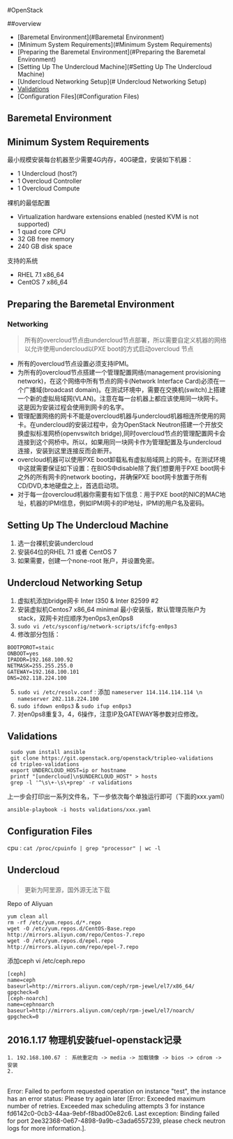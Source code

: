 #OpenStack 

##overview
* [Baremetal Environment](#Baremetal Environment)
* [Minimum System Requirements](#Minimum System Requirements)
* [Preparing the Baremetal Environment](#Preparing the Baremetal Environment)
* [Setting Up The Undercloud Machine](#Setting Up The Undercloud Machine)
* [Undercloud Networking Setup](# Undercloud Networking Setup)
* [Validations](#Validations)
* [Configuration Files](#Configuration Files)

## Baremetal Environment
## Minimum System Requirements

最小规模安装每台机器至少需要4G内存，40G硬盘，安装如下机器：
* 1 Undercloud   (host?)
* 1 Overcloud Controller
* 1 Overcloud Compute

裸机的最低配置
* Virtualization hardware extensions enabled (nested KVM is not supported)
* 1 quad core CPU
* 32 GB free memory
* 240 GB disk space

支持的系统
* RHEL 7.1 x86_64 
* CentOS 7 x86_64

## Preparing the Baremetal Environment

### Networking
>所有的overcloud节点由undercloud节点部署，所以需要自定义机器的网络以允许使用undercloud以PXE boot的方式启动overcloud 节点

*  所有的overcloud节点设置必须支持IPMI。
*  为所有的overcloud节点搭建一个管理配置网络(management provisioning network)，在这个网络中所有节点的网卡(Network Interface Card)必须在一个广播域(broadcast domain)。在测试环境中，需要在交换机(switch)上搭建一个新的虚拟局域网(VLAN)。注意在每一台机器上都应该使用同一块网卡。这是因为安装过程会使用到网卡的名字。
*  管理配置网络的网卡不能是overcloud机器与undercloud机器相连所使用的网卡。在undercloud的安装过程中，会为OpenStack Neutron搭建一个开放交换虚拟标准网桥(openvswitch bridge),同时overcloud节点的管理配置网卡会连接到这个网桥中。所以，如果用同一块网卡作为管理配置及与undercloud连接，安装到这里连接反而会断开。
*  overcloud机器可以使用PXE boot卸载私有虚拟局域网上的网卡。在测试环境中这就需要保证如下设置：在BIOS中disable除了我们想要用于PXE boot网卡之外的所有网卡的network booting，并确保PXE boot网卡放置于所有CD/DVD,本地硬盘之上，首选启动项。
*  对于每一台overcloud机器你需要有如下信息：用于PXE boot的NIC的MAC地址，机器的IPMI信息，例如IPMI网卡的IP地址，IPMI的用户名及密码。

## Setting Up The Undercloud Machine

1. 选一台裸机安装undercloud
2. 安装64位的RHEL 7.1 或者 CentOS 7
3. 如果需要，创建一个none-root 账户，并设置免密。

## Undercloud Networking Setup
1. 虚拟机添加bridge网卡 Inter I350 & Inter 82599 #2
2. 安装虚拟机Centos7 x86_64 minimal 最小安装版，默认管理员账户为stack，双网卡对应顺序为en0ps3,en0ps8
3. `sudo vi /etc/sysconfig/network-scripts/ifcfg-en0ps3`
4. 修改部分包括： 
```
BOOTPOROT=staic
ONBOOT=yes
IPADDR=192.168.100.92
NETMASK=255.255.255.0
GATEWAY=192.168.100.101
DNS=202.118.224.100
```
5. `sudo vi /etc/resolv.conf` : 
添加 `nameserver 114.114.114.114 \n nameserver 202.118.224.100`
6. `sudo ifdown en0ps3` & `sudo ifup en0ps3`
7. 对en0ps8重复3，4，6操作，注意IP及GATEWAY等参数对应修改。

## Validations

```
 sudo yum install ansible
 git clone https://git.openstack.org/openstack/tripleo-validations
 cd tripleo-validations
 export UNDERCLOUD_HOST=ip or hostname
 printf "[undercloud]\n$UNDERCLOUD_HOST" > hosts
 grep -l '^\s\+-\s\+prep' -r validations
```
上一步会打印出一系列文件名，下一步依次每个单独运行即可（下面的xxx.yaml）
```
ansible-playbook -i hosts validations/xxx.yaml
```

## Configuration Files

cpu : `cat /proc/cpuinfo | grep "processor" | wc -l`


## Undercloud 

###
> 更新为阿里源，国外源无法下载

Repo of Aliyuan
```
yum clean all
rm -rf /etc/yum.repos.d/*.repo
wget -O /etc/yum.repos.d/CentOS-Base.repo http://mirrors.aliyun.com/repo/Centos-7.repo
wget -O /etc/yum.repos.d/epel.repo http://mirrors.aliyun.com/repo/epel-7.repo
```
添加ceph
vi /etc/ceph.repo
```
[ceph]
name=ceph
baseurl=http://mirrors.aliyun.com/ceph/rpm-jewel/el7/x86_64/
gpgcheck=0
[ceph-noarch]
name=cephnoarch
baseurl=http://mirrors.aliyun.com/ceph/rpm-jewel/el7/noarch/
gpgcheck=0
```

## 2016.1.17 物理机安装fuel-openstack记录

    1. 192.168.100.67 ： 系统重定向 -> media -> 加载镜像 -> bios -> cdrom -> 安装
    2. 



##
Error: Failed to perform requested operation on instance "test", the instance has an error status: Please try again later [Error: Exceeded maximum number of retries. Exceeded max scheduling attempts 3 for instance fd6142c0-0cb3-44aa-9ebf-f8bad00e82c6. Last exception: Binding failed for port 2ee32368-0e67-4898-9a9b-c3ada6557239, please check neutron logs for more information.]. 
